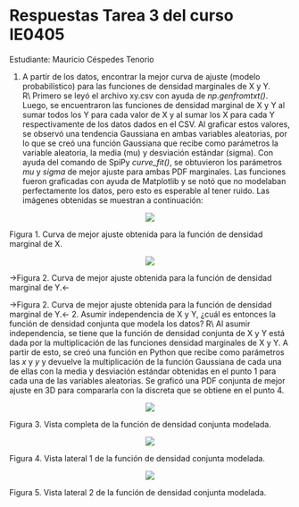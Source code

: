 # Respuestas Tarea 3 del curso IE0405
Estudiante: Mauricio Céspedes Tenorio  

1. A partir de los datos, encontrar la mejor curva de ajuste (modelo probabilístico) para las funciones de densidad marginales de X y Y.  
R\ Primero se leyó el archivo xy.csv con ayuda de <em>np.genfromtxt()</em>. Luego, se encuentraron las funciones de densidad marginal de X y Y al sumar todos los Y para cada valor de X y al sumar los X para cada Y respectivamente de los datos dados en el CSV. Al graficar estos valores, se observó una tendencia Gaussiana en ambas variables aleatorias, por lo que se creó una función Gaussiana que recibe como parámetros la variable aleatoria, la media (mu) y desviación estándar (sigma). Con ayuda del comando de SpiPy <em>curve_fit()</em>, se obtuvieron los parámetros <em>mu</em> y <em>sigma</em> de mejor ajuste para ambas PDF marginales. Las funciones fueron graficadas con ayuda de Matplotlib y se notó que no modelaban perfectamente los datos, pero esto es esperable al tener ruido. Las imágenes obtenidas se muestran a continuación:  
<p align="center">
  <img src="Gráficas_punto_1/curva_ajuste_X.png"/>
  <figcaption>Figura 1. Curva de mejor ajuste obtenida para la función de densidad marginal de X.</figcaption>
</p>  
<p align="center">
  <img src="Gráficas_punto_1/curva_ajuste_Y.png"/>
  <figcaption>->Figura 2. Curva de mejor ajuste obtenida para la función de densidad marginal de Y.<-</figcaption>
</p>  
->Figura 2. Curva de mejor ajuste obtenida para la función de densidad marginal de Y.<-
2. Asumir independencia de X y Y, ¿cuál es entonces la función de densidad conjunta que modela los datos?  
R\ Al asumir independencia, se tiene que la función de densidad conjunta de X y Y está dada por la multiplicación de las funciones densidad marginales de X y Y. A partir de esto, se creó una función en Python que recibe como parámetros las <em>x</em> y <em>y</em> y devuelve la multiplicación de la función Gaussiana de cada una de ellas con la media y desviación estándar obtenidas en el punto 1 para cada una de las variables aleatorias. Se graficó una PDF conjunta de mejor ajuste en 3D para compararla con la discreta que se obtiene en el punto 4.  
<p align="center">
  <img src="Gráficas_punto_2/curva_ajuste_XY_a.png"/>
  <figcaption>Figura 3. Vista completa de la función de densidad conjunta modelada.</figcaption>
</p>  
<p align="center">
  <img src="Gráficas_punto_2/curva_ajuste_XY_b.png"/>
  <figcaption>Figura 4. Vista lateral 1 de la función de densidad conjunta modelada.</figcaption>
</p>  
<p align="center">
  <img src="Gráficas_punto_2/curva_ajuste_XY_c.png"/>
  <figcaption>Figura 5. Vista lateral 2 de la función de densidad conjunta modelada.</figcaption>
</p>  
